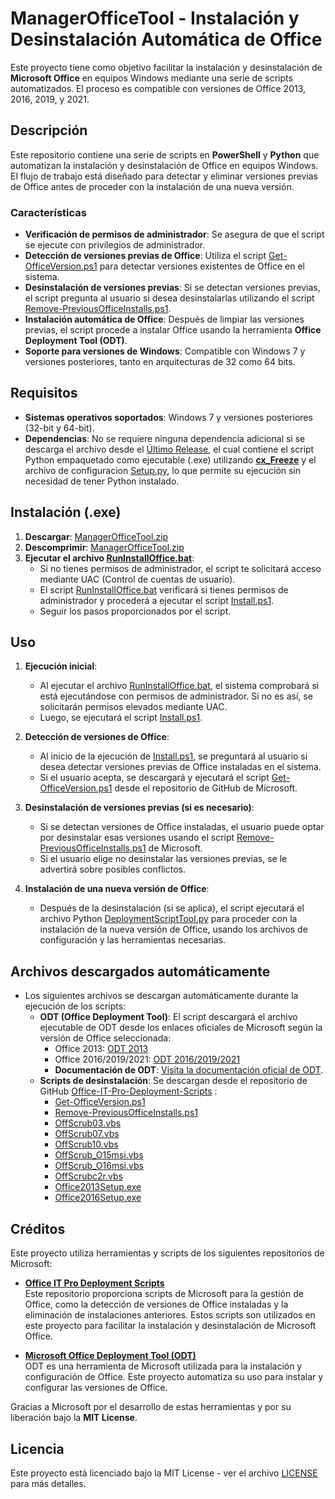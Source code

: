 # ManagerOfficeTool - Instalación y Desinstalación Automática de Office

Este proyecto tiene como objetivo facilitar la instalación y desinstalación de **Microsoft Office** en equipos Windows mediante una serie de scripts automatizados. El proceso es compatible con versiones de Office 2013, 2016, 2019, y 2021.

## Descripción

Este repositorio contiene una serie de scripts en **PowerShell** y **Python** que automatizan la instalación y desinstalación de Office en equipos Windows. El flujo de trabajo está diseñado para detectar y eliminar versiones previas de Office antes de proceder con la instalación de una nueva versión.

### Características

- **Verificación de permisos de administrador**: Se asegura de que el script se ejecute con privilegios de administrador.
- **Detección de versiones previas de Office**: Utiliza el script [Get-OfficeVersion.ps1](https://github.com/OfficeDev/Office-IT-Pro-Deployment-Scripts/blob/master/Office-ProPlus-Management/Get-OfficeVersion/Get-OfficeVersion.ps1) para detectar versiones existentes de Office en el sistema.
- **Desinstalación de versiones previas**: Si se detectan versiones previas, el script pregunta al usuario si desea desinstalarlas utilizando el script [Remove-PreviousOfficeInstalls.ps1](https://github.com/OfficeDev/Office-IT-Pro-Deployment-Scripts/tree/master/Office-ProPlus-Deployment/Remove-PreviousOfficeInstalls).
- **Instalación automática de Office**: Después de limpiar las versiones previas, el script procede a instalar Office usando la herramienta **Office Deployment Tool (ODT)**.
- **Soporte para versiones de Windows**: Compatible con Windows 7 y versiones posteriores, tanto en arquitecturas de 32 como 64 bits.

## Requisitos

- **Sistemas operativos soportados**: Windows 7 y versiones posteriores (32-bit y 64-bit).
- **Dependencias**: No se requiere ninguna dependencia adicional si se descarga el archivo desde el [Último Release](https://github.com/Rodri082/ManagerOfficeTool/releases/latest), el cual contiene el script Python empaquetado como ejecutable (.exe) utilizando **[cx_Freeze](https://cx-freeze.readthedocs.io/en/stable/)** y el archivo de configuracion [Setup.py](./Setup.py), lo que permite su ejecución sin necesidad de tener Python instalado.

## Instalación (.exe)

1. **Descargar**: [ManagerOfficeTool.zip](https://github.com/Rodri082/ManagerOfficeTool/releases/latest)
2. **Descomprimir**: [ManagerOfficeTool.zip](https://github.com/Rodri082/ManagerOfficeTool/releases/latest)
3. **Ejecutar el archivo [RunInstallOffice.bat](./RunInstallOffice.bat)**:
    - Si no tienes permisos de administrador, el script te solicitará acceso mediante UAC (Control de cuentas de usuario).
    - El script [RunInstallOffice.bat](./RunInstallOffice.bat) verificará si tienes permisos de administrador y procederá a ejecutar el script [Install.ps1](./Files/Install.ps1).
    - Seguir los pasos proporcionados por el script.

## Uso

1. **Ejecución inicial**: 
    - Al ejecutar el archivo [RunInstallOffice.bat](./RunInstallOffice.bat), el sistema comprobará si está ejecutándose con permisos de administrador. Si no es así, se solicitarán permisos elevados mediante UAC.
    - Luego, se ejecutará el script [Install.ps1](./Files/Install.ps1).

2. **Detección de versiones de Office**:
    - Al inicio de la ejecución de [Install.ps1](./Files/Install.ps1), se preguntará al usuario si desea detectar versiones previas de Office instaladas en el sistema.
    - Si el usuario acepta, se descargará y ejecutará el script [Get-OfficeVersion.ps1](https://github.com/OfficeDev/Office-IT-Pro-Deployment-Scripts/blob/master/Office-ProPlus-Management/Get-OfficeVersion/Get-OfficeVersion.ps1) desde el repositorio de GitHub de Microsoft.

3. **Desinstalación de versiones previas (si es necesario)**:
    - Si se detectan versiones de Office instaladas, el usuario puede optar por desinstalar esas versiones usando el script [Remove-PreviousOfficeInstalls.ps1](https://github.com/OfficeDev/Office-IT-Pro-Deployment-Scripts/tree/master/Office-ProPlus-Deployment/Remove-PreviousOfficeInstalls) de Microsoft.
    - Si el usuario elige no desinstalar las versiones previas, se le advertirá sobre posibles conflictos.

4. **Instalación de una nueva versión de Office**:
    - Después de la desinstalación (si se aplica), el script ejecutará el archivo Python [DeploymentScriptTool.py](./Files/DeploymentScriptTool.py) para proceder con la instalación de la nueva versión de Office, usando los archivos de configuración y las herramientas necesarias.

## Archivos descargados automáticamente

- Los siguientes archivos se descargan automáticamente durante la ejecución de los scripts:
    - **ODT (Office Deployment Tool)**: El script descargará el archivo ejecutable de ODT desde los enlaces oficiales de Microsoft según la versión de Office seleccionada:
        - Office 2013: [ODT 2013](https://www.microsoft.com/en-us/download/details.aspx?id=36778)
        - Office 2016/2019/2021: [ODT 2016/2019/2021](https://www.microsoft.com/en-us/download/details.aspx?id=49117)
        - **Documentación de ODT**: [Visita la documentación oficial de ODT](https://learn.microsoft.com/en-us/microsoft-365-apps/deploy/overview-office-deployment-tool).
    - **Scripts de desinstalación**: Se descargan desde el repositorio de GitHub [Office-IT-Pro-Deployment-Scripts](https://github.com/OfficeDev/Office-IT-Pro-Deployment-Scripts) :
        - [Get-OfficeVersion.ps1](https://github.com/OfficeDev/Office-IT-Pro-Deployment-Scripts/blob/master/Office-ProPlus-Management/Get-OfficeVersion/Get-OfficeVersion.ps1)
        - [Remove-PreviousOfficeInstalls.ps1](https://github.com/OfficeDev/Office-IT-Pro-Deployment-Scripts/tree/master/Office-ProPlus-Deployment/Remove-PreviousOfficeInstalls)
        - [OffScrub03.vbs](https://github.com/OfficeDev/Office-IT-Pro-Deployment-Scripts/blob/master/Office-ProPlus-Deployment/Remove-PreviousOfficeInstalls/OffScrub03.vbs)
        - [OffScrub07.vbs](https://github.com/OfficeDev/Office-IT-Pro-Deployment-Scripts/blob/master/Office-ProPlus-Deployment/Remove-PreviousOfficeInstalls/OffScrub07.vbs)
        - [OffScrub10.vbs](https://github.com/OfficeDev/Office-IT-Pro-Deployment-Scripts/blob/master/Office-ProPlus-Deployment/Remove-PreviousOfficeInstalls/OffScrub10.vbs)
        - [OffScrub_O15msi.vbs](https://github.com/OfficeDev/Office-IT-Pro-Deployment-Scripts/blob/master/Office-ProPlus-Deployment/Remove-PreviousOfficeInstalls/OffScrub_O15msi.vbs)
        - [OffScrub_O16msi.vbs](https://github.com/OfficeDev/Office-IT-Pro-Deployment-Scripts/blob/master/Office-ProPlus-Deployment/Remove-PreviousOfficeInstalls/OffScrub_O16msi.vbs)
        - [OffScrubc2r.vbs](https://github.com/OfficeDev/Office-IT-Pro-Deployment-Scripts/blob/master/Office-ProPlus-Deployment/Remove-PreviousOfficeInstalls/OffScrubc2r.vbs)
        - [Office2013Setup.exe](https://github.com/OfficeDev/Office-IT-Pro-Deployment-Scripts/blob/master/Office-ProPlus-Deployment/Remove-PreviousOfficeInstalls/Office2013Setup.exe)
        - [Office2016Setup.exe](https://github.com/OfficeDev/Office-IT-Pro-Deployment-Scripts/blob/master/Office-ProPlus-Deployment/Remove-PreviousOfficeInstalls/Office2016Setup.exe)

## Créditos

Este proyecto utiliza herramientas y scripts de los siguientes repositorios de Microsoft:

- **[Office IT Pro Deployment Scripts](https://github.com/OfficeDev/Office-IT-Pro-Deployment-Scripts)**  
  Este repositorio proporciona scripts de Microsoft para la gestión de Office, como la detección de versiones de Office instaladas y la eliminación de instalaciones anteriores. Estos scripts son utilizados en este proyecto para facilitar la instalación y desinstalación de Microsoft Office.

- **[Microsoft Office Deployment Tool (ODT)](https://learn.microsoft.com/en-us/microsoft-365/apps/deploy/overview-office-deployment-tool)**  
  ODT es una herramienta de Microsoft utilizada para la instalación y configuración de Office. Este proyecto automatiza su uso para instalar y configurar las versiones de Office.

Gracias a Microsoft por el desarrollo de estas herramientas y por su liberación bajo la **MIT License**.

## Licencia

Este proyecto está licenciado bajo la MIT License - ver el archivo [LICENSE](./LICENSE) para más detalles.
